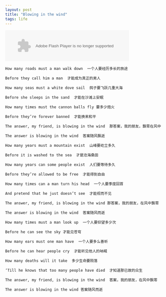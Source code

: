 ```yaml
---
layout: post
title: "Blowing in the wind"
tags: life
---
```


<object height="100" width="400" align="middle" codebase="http://fpdownload.macromedia.com/pub/shockwave/cabs/flash/swflash.cab#version=7,0,0,0" classid="clsid:d27cdb6e-ae6d-11cf-96b8-444553540000"><param value="best" name="quality"/><param value="never" name="allowScriptAccess"/><param value="true" name="allowFullScreen"/><param value="transparent" name="wmode"/><param value="http://www.blogcastone.net/audio/player.swf?soundFile=http%3A%2F%2Fwww.txms.cn%2Fuploadfile%2F2005122121542851.mp3&amp;playerID=10&amp;bg=0xeeeeee&amp;leftbg=0x99ff00&amp;lefticon=0x666666&amp;rightbg=0x666666&amp;rightbghover=0x99ff00&amp;righticon=0xffffff&amp;righticonhover=0xffffff&amp;text=0x666666&amp;slider=0x666666&amp;track=0xFFFFFF&amp;border=0x666666&amp;loader=0x99ff00&amp;loop=no&amp;autostart=no" name="movie"/><embed height="100" width="400" pluginspage="http://www.macromedia.com/go/getflashplayer" flashvars="playerMode=embedded" wmode="transparent" bgcolor="#ffffff" quality="best" allowfullscreen="true" allowscriptaccess="never" src="http://www.blogcastone.net/audio/player.swf?soundFile=http%3A%2F%2Fwww.txms.cn%2Fuploadfile%2F2005122121542851.mp3&amp;playerID=10&amp;bg=0xeeeeee&amp;leftbg=0x99ff00&amp;lefticon=0x666666&amp;rightbg=0x666666&amp;rightbghover=0x99ff00&amp;righticon=0xffffff&amp;righticonhover=0xffffff&amp;text=0x666666&amp;slider=0x666666&amp;track=0xFFFFFF&amp;border=0x666666&amp;loader=0x99ff00&amp;loop=no&amp;autostart=no" type="application/x-shockwave-flash"/></object>

    How many roads must a man walk down  一个人要经历多长的旅途

    Before they call him a man  才能成为真正的男人

    How many seas must a white dove sail  鸽子要飞跃几重大海

    Before she sleeps in the sand  才能在沙滩上安眠

    How many times must the cannon balls fly 要多少炮火

    Before they’re forever banned  才能换来和平

    The answer, my friend, is blowing in the wind  那答案，我的朋友，飘零在风中

    The answer is blowing in the wind  答案随风飘逝

    How many years must a mountain exist  山峰要屹立多久

    Before it is washed to the sea  才是沧海桑田

    How many years can some people exist  人们要等待多久

    Before they’re allowed to be free  才能得到自由

    How many times can a man turn his head  一个人要季度回首

    And pretend that he just doesn’t see  才能视而不见

    The answer, my friend, is blowing in the wind 那答案，我的朋友，在风中飘零

    The answer is blowing in the wind  答案随风而逝

    How many times must a man look up  一个人要仰望多少次

    Before he can see the sky 才能见苍穹

    How many ears must one man have  一个人要多么善听

    Before he can hear people cry  才能听见他人的呐喊

    How many deaths will it take  多少生命要陨落

    ‘Till he knows that too many people have died  才知道那已故的众生

    The answer, my friend, is blowing in the wind  答案，我的朋友，在风中飘零

    The answer is blowing in the wind 答案随风而逝
